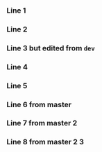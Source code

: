 ### Line 1
### Line 2
### Line 3 but edited from `dev`
### Line 4
### Line 5
### Line 6 from master
### Line 7 from master 2
### Line 8 from master 2 3
